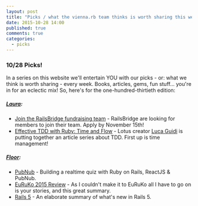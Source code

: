```yaml
---
layout: post
title: "Picks / what the vienna.rb team thinks is worth sharing this week"
date: 2015-10-28 14:00
published: true
comments: true
categories:
  - picks
---
```


### 10/28 Picks!

In a series on this website we'll entertain YOU with our picks - or: what we think is worth sharing - every week.
Books, articles, gems, fun stuff... you're in for an eclectic mix! So, here's for the one-hundred-thirtieth edition:

##### [Laura][1]:
- [Join the RailsBridge fundraising team][2] - RailsBridge are looking for members to join their team. Apply by November 15th!
- [Effective TDD with Ruby: Time and Flow][3] - Lotus creator [Luca Guidi][4] is putting together an article series about TDD. First up is time management!

##### [Floor][9]:
- [PubNub][10] - Building a realtime quiz with Ruby on Rails, ReactJS & PubNub.
- [EuRuKo 2015 Review][11] - As I couldn't make it to EuRuKo all I have to go on is your stories, and this great summary.
- [Rails 5][12] - An elaborate summary of what's new in Rails 5.


[1]: http://www.twitter.com/alicetragedy
[2]: http://blog.railsbridge.org/2015/10/19/join-the-railsbridge-fundraising-team/
[3]: http://lucaguidi.com/2015/10/20/effective-tdd-with-ruby-time-and-flow.html
[4]: https://twitter.com/jodosha
[9]: http://www.twitter.com/floordrees
[10]: http://realtimeweekly.co/realtime-quiz-app-with-ror-reactjs-and-pubnub
[11]: http://dev.mensfeld.pl/2015/10/euruko-2015-review-conference-in-a-nutshell/
[12]: http://kryptonlabs.com/blog/2015/10/25/whats-new-in-rails-5/
